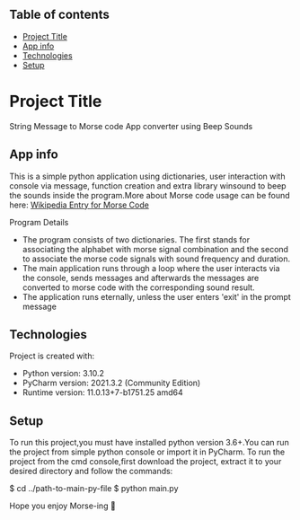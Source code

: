 ## Table of contents
* [Project Title](#project-title)
* [App info](#app-info)
* [Technologies](#technologies)
* [Setup](#setup)

# Project Title
String Message to Morse code App converter using Beep Sounds

## App info
<p>This is a simple python application using dictionaries, user interaction with console via message, function creation and extra library winsound
to beep the sounds inside the program.More about Morse code usage can be found here: <a href="https://en.wikipedia.org/wiki/Morse_code">Wikipedia Entry for Morse Code</a></p>
<p>Program Details</p>
<ul>
  <li>The program consists of two dictionaries. The first stands for associating the alphabet with morse signal combination and the second to associate the morse code signals
with sound frequency and duration.</li>
  <li>The main application runs through a loop where the user interacts via the console, sends messages and afterwards the messages are converted to morse code with the corresponding
sound result.</li>
  <li>The application runs eternally, unless the user enters 'exit' in the prompt message</li>
</ul>

## Technologies
Project is created with:
* Python version: 3.10.2
* PyCharm version: 2021.3.2 (Community Edition)
* Runtime version: 11.0.13+7-b1751.25 amd64 

## Setup
To run this project,you must have installed python version 3.6+.You can run the project from simple python console or import it in PyCharm.
To run the project from the cmd console,first download the project, extract it to your desired directory and follow the commands:

$ cd ../path-to-main-py-file
$ python main.py

Hope you enjoy Morse-ing 🧡




